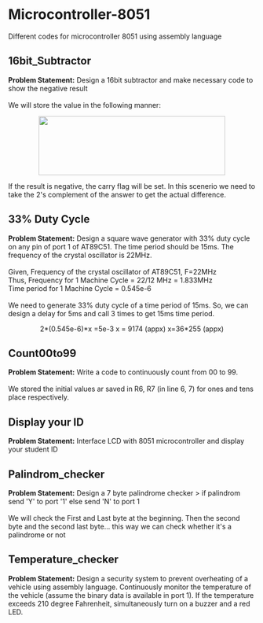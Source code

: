 # Microcontroller-8051
Different codes for microcontroller 8051 using assembly language


## 16bit_Subtractor
<b>Problem Statement:</b> Design a 16bit subtractor and make necessary code to show the negative result
<br><br>
We will store the value in the following manner:
<p align="center">
  <img src="https://user-images.githubusercontent.com/95894329/195997462-cd3cc6cb-1487-4fe3-a5e1-0c6b1ebe89be.png" width="380" height="120">
</p>
If the result is negative, the carry flag will be set. In this scenerio we need to take the 2's complement of the answer to get the actual difference. 

## 33% Duty Cycle
<b>Problem Statement:</b> Design a square wave generator with 33% duty cycle on any pin of port 1 of AT89C51. The time period should be 15ms. The frequency of the crystal oscillator is 22MHz. 
<br><br>Given, 
Frequency of the crystal oscillator of AT89C51, F=22MHz
<br>
Thus, 
Frequency for 1 Machine Cycle = 22/12 MHz = 1.833MHz
<br>Time period for 1 Machine Cycle = 0.545e-6
<br><br>
We need to generate 33% duty cycle of a time period of 15ms. So, we can design a delay for 5ms and call 3 times to get 15ms time period. 
<p align="center"> 2*(0.545e-6)*x =5e-3
x = 9174 (appx)
x=36*255 (appx)
</p>

## Count00to99
<b>Problem Statement:</b> Write a code to continuously count from 00 to 99. 
<br><br>
We stored the initial values ar saved in R6, R7 (in line 6, 7) for ones and tens place respectively. 

## Display your ID
<b>Problem Statement:</b> Interface LCD with 8051 microcontroller and display your student ID

## Palindrom_checker
<b>Problem Statement:</b> Design a 7 byte palindrome checker > if palindrom send 'Y' to port '1' else send 'N' to port 1    
<br>
We will check the First and Last byte at the beginning. Then the second byte and the second last byte... this way we can check whether it's a palindrome or not


## Temperature_checker
<b>Problem Statement:</b> Design a security system to prevent overheating of a vehicle using assembly language. Continuously monitor the temperature of the vehicle (assume the binary data is available in port 1). If the temperature exceeds 210 degree Fahrenheit, simultaneously turn on a buzzer and a red LED. 
